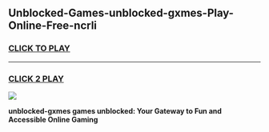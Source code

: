 
## Unblocked-Games-unblocked-gxmes-Play-Online-Free-ncrli
<h3>
<a href="https://premium76.site?title=unblocked-gxmes&ref=26A">CLICK TO PLAY</a></h3>
<hr>

<h3>
<a href="https://premium76.site?title=unblocked-gxmes&ref=26A">CLICK 2 PLAY</a>
  
</h3>

<a href="https://premium76.site?title=unblocked-gxmes&ref=26A"><img src="https://clearcache.store/games.png"></a>


**unblocked-gxmes games unblocked: Your Gateway to Fun and Accessible Online Gaming**
